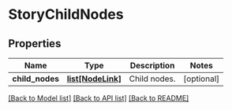 # StoryChildNodes

## Properties
Name | Type | Description | Notes
------------ | ------------- | ------------- | -------------
**child_nodes** | [**list[NodeLink]**](NodeLink.md) | Child nodes. | [optional] 

[[Back to Model list]](../README.md#documentation-for-models) [[Back to API list]](../README.md#documentation-for-api-endpoints) [[Back to README]](../README.md)


